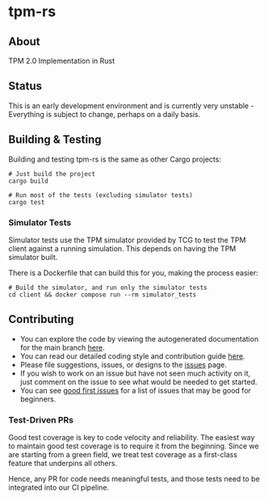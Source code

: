 # tpm-rs

## About

TPM 2.0 Implementation in Rust

## Status

This is an early development environment and is currently very unstable -
Everything is subject to change, perhaps on a daily basis.

## Building & Testing

Building and testing tpm-rs is the same as other Cargo projects:

```
# Just build the project
cargo build

# Run most of the tests (excluding simulator tests)
cargo test
```

### Simulator Tests

Simulator tests use the TPM simulator provided by TCG to test the TPM client
against a running simulation. This depends on having the TPM simulator built.

There is a Dockerfile that can build this for you, making the process easier:

```
# Build the simulator, and run only the simulator tests
cd client && docker compose run --rm simulator_tests
```

## Contributing

- You can explore the code by viewing the autogenerated documentation for the
  main branch [here](https://tpm-rs.github.io/tpm-rs/).
- You can read our detailed coding style and contribution guide
  [here](https://github.com/tpm-rs/docs/blob/main/coding-style.md).
- Please file suggestions, issues, or designs to the
  [issues](https://github.com/tpm-rs/tpm-rs/issues) page.
- If you wish to work on an issue but have not seen much activity on it, just
  comment on the issue to see what would be needed to get started.
- You can see
  [good first issues](https://github.com/tpm-rs/tpm-rs/issues?q=is%3Aissue+is%3Aopen+label%3A%22good+first+issue%22)
  for a list of issues that may be good for beginners.

### Test-Driven PRs

Good test coverage is key to code velocity and reliability. The easiest way to
maintain good test coverage is to require it from the beginning. Since we are
starting from a green field, we treat test coverage as a first-class feature
that underpins all others.

Hence, any PR for code needs meaningful tests, and those tests need to be
integrated into our CI pipeline.
